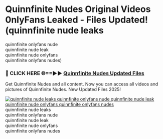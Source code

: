 # Quinnfinite Nudes Original Videos 0nlyFans Leaked - Files Updated! (quinnfinite nude leaks<br>
quinnfinite onlyfans nude<br>
quinnfinite nude leak<br>
quinnfinite nude onlyfans<br>
quinnfinite onlyfans nudes)

<h3>🔴 CLICK HERE 🌐==►► <a href="https://tinyurl.com/2p9ay9w9" rel="nofollow">Quinnfinite Nudes Updated Files</a></h3>

Get Quinnfinite Nudes and all content. Now you can access all videos and pictures of Quinnfinite Nudes. New Updated Files 2025!

[![quinnfinite nude leaks<br>
quinnfinite onlyfans nude<br>
quinnfinite nude leak<br>
quinnfinite nude onlyfans<br>
quinnfinite onlyfans nudes](https://i.imgur.com/KQgVmj3.gif)](https://tinyurl.com/2p9ay9w9)
quinnfinite nude leaks<br>
quinnfinite onlyfans nude<br>
quinnfinite nude leak<br>
quinnfinite nude onlyfans<br>
quinnfinite onlyfans nudes